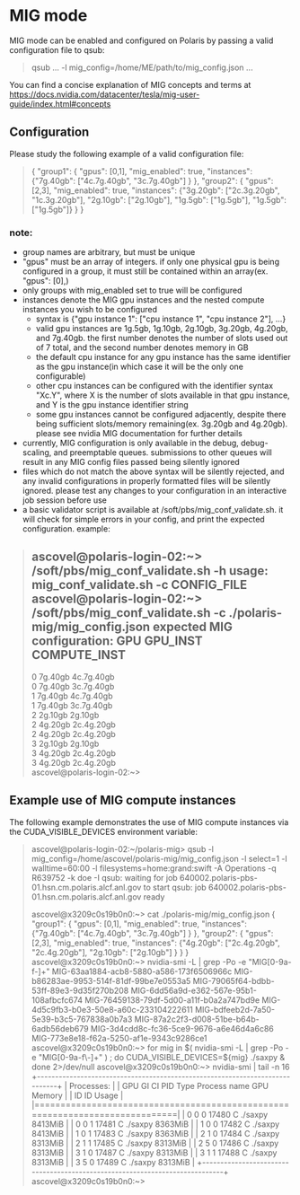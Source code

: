 # MIG mode

MIG mode can be enabled and configured on Polaris by passing a valid configuration file to qsub:
> qsub ... -l mig_config=/home/ME/path/to/mig_config.json ...

You can find a concise explanation of MIG concepts and terms at https://docs.nvidia.com/datacenter/tesla/mig-user-guide/index.html#concepts

## Configuration

Please study the following example of a valid configuration file:
> {
>   "group1": {
>     "gpus": [0,1],
>     "mig_enabled": true,
>     "instances": {"7g.40gb": ["4c.7g.40gb", "3c.7g.40gb"] }
>   },
>   "group2": {
>     "gpus": [2,3],
>     "mig_enabled": true,
>     "instances": {"3g.20gb": ["2c.3g.20gb", "1c.3g.20gb"], "2g.10gb": ["2g.10gb"], "1g.5gb": ["1g.5gb"], "1g.5gb": ["1g.5gb"]}
>   }
> }

### note:
- group names are arbitrary, but must be unique
- "gpus" must be an array of integers.  if only one physical gpu is being configured in a group, it must still be contained within an array(ex. "gpus": [0],)
- only groups with mig_enabled set to true will be configured
- instances denote the MIG gpu instances and the nested compute instances you wish to be configured
  - syntax is {"gpu instance 1": ["cpu instance 1", "cpu instance 2"], ...}
  - valid gpu instances are 1g.5gb, 1g.10gb, 2g.10gb, 3g.20gb, 4g.20gb, and 7g.40gb.  the first number denotes the number of slots used out of 7 total, and the second number denotes memory in GB
  - the default cpu instance for any gpu instance has the same identifier as the gpu instance(in which case it will be the only one configurable)
  - other cpu instances can be configured with the identifier syntax "Xc.Y", where X is the number of slots available in that gpu instance, and Y is the gpu instance identifier string
  - some gpu instances cannot be configured adjacently, despite there being sufficient slots/memory remaining(ex. 3g.20gb and 4g.20gb).  please see nvidia MIG documentation for further details
- currently, MIG configuration is only available in the debug, debug-scaling, and preemptable queues.  submissions to other queues will result in any MIG config files passed being silently ignored
- files which do not match the above syntax will be silently rejected, and any invalid configurations in properly formatted files will be silently ignored.  please test any changes to your configuration in an interactive job session before use
- a basic validator script is available at /soft/pbs/mig_conf_validate.sh.  it will check for simple errors in your config, and print the expected configuration.  example:
> ascovel@polaris-login-02:~> /soft/pbs/mig_conf_validate.sh -h
> usage: mig_conf_validate.sh -c CONFIG_FILE
> ascovel@polaris-login-02:~> /soft/pbs/mig_conf_validate.sh -c ./polaris-mig/mig_config.json 
> expected MIG configuration:
> GPU     GPU_INST   COMPUTE_INST
> -------------------------------
> 0       7g.40gb    4c.7g.40gb    
> 0       7g.40gb    3c.7g.40gb    
> 1       7g.40gb    4c.7g.40gb    
> 1       7g.40gb    3c.7g.40gb    
> 2       2g.10gb    2g.10gb       
> 2       4g.20gb    2c.4g.20gb    
> 2       4g.20gb    2c.4g.20gb    
> 3       2g.10gb    2g.10gb       
> 3       4g.20gb    2c.4g.20gb    
> 3       4g.20gb    2c.4g.20gb    
> ascovel@polaris-login-02:~> 

## Example use of MIG compute instances

The following example demonstrates the use of MIG compute instances via the CUDA_VISIBLE_DEVICES environment variable:
> ascovel@polaris-login-02:~/polaris-mig> qsub -l mig_config=/home/ascovel/polaris-mig/mig_config.json -l select=1 -l walltime=60:00 -l filesystems=home:grand:swift -A Operations -q R639752 -k doe -I
> qsub: waiting for job 640002.polaris-pbs-01.hsn.cm.polaris.alcf.anl.gov to start
> qsub: job 640002.polaris-pbs-01.hsn.cm.polaris.alcf.anl.gov ready
> 
> ascovel@x3209c0s19b0n0:~> cat ./polaris-mig/mig_config.json
> {
>   "group1": {
>     "gpus": [0,1],
>     "mig_enabled": true,
>     "instances": {"7g.40gb": ["4c.7g.40gb", "3c.7g.40gb"] }
>   },
>   "group2": {
>     "gpus": [2,3],
>     "mig_enabled": true,
>     "instances": {"4g.20gb": ["2c.4g.20gb", "2c.4g.20gb"], "2g.10gb": ["2g.10gb"] }
>   } 
> } 
> ascovel@x3209c0s19b0n0:~> nvidia-smi -L | grep -Po -e "MIG[0-9a-f\-]+"
> MIG-63aa1884-acb8-5880-a586-173f6506966c
> MIG-b86283ae-9953-514f-81df-99be7e0553a5
> MIG-79065f64-bdbb-53ff-89e3-9d35f270b208
> MIG-6dd56a9d-e362-567e-95b1-108afbcfc674
> MIG-76459138-79df-5d00-a11f-b0a2a747bd9e
> MIG-4d5c9fb3-b0e3-50e8-a60c-233104222611
> MIG-bdfeeb2d-7a50-5e39-b3c5-767838a0b7a3
> MIG-87a2c2f3-d008-51be-b64b-6adb56deb679
> MIG-3d4cdd8c-fc36-5ce9-9676-a6e46d4a6c86
> MIG-773e8e18-f62a-5250-af1e-9343c9286ce1
> ascovel@x3209c0s19b0n0:~> for mig in $( nvidia-smi -L | grep -Po -e "MIG[0-9a-f\-]+" ) ; do CUDA_VISIBLE_DEVICES=${mig} ./saxpy & done 2>/dev/null
> ascovel@x3209c0s19b0n0:~> nvidia-smi | tail -n 16
> +-----------------------------------------------------------------------------+
> | Processes:                                                                  |
> |  GPU   GI   CI        PID   Type   Process name                  GPU Memory |
> |        ID   ID                                                   Usage      |
> |=============================================================================|
> |    0    0    0      17480      C   ./saxpy                          8413MiB |
> |    0    0    1      17481      C   ./saxpy                          8363MiB |
> |    1    0    0      17482      C   ./saxpy                          8413MiB |
> |    1    0    1      17483      C   ./saxpy                          8363MiB |
> |    2    1    0      17484      C   ./saxpy                          8313MiB |
> |    2    1    1      17485      C   ./saxpy                          8313MiB |
> |    2    5    0      17486      C   ./saxpy                          8313MiB |
> |    3    1    0      17487      C   ./saxpy                          8313MiB |
> |    3    1    1      17488      C   ./saxpy                          8313MiB |
> |    3    5    0      17489      C   ./saxpy                          8313MiB |
> +-----------------------------------------------------------------------------+
> ascovel@x3209c0s19b0n0:~> 
